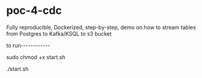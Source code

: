 # poc-4-cdc
Fully reproducible, Dockerized, step-by-step, demo on how to stream tables from Postgres to Kafka/KSQL to s3 bucket

to run------------

sudo chmod +x start.sh

./start.sh
